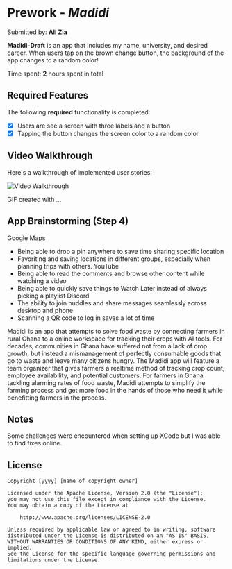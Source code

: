 # Prework - *Madidi*

Submitted by: **Ali Zia**

**Madidi-Draft** is an app that includes my name, university, and desired career.
When users tap on the brown change button, the background of the app changes to a 
random color!

Time spent: **2** hours spent in total

## Required Features

The following **required** functionality is completed:

- [X] Users are see a screen with three labels and a button
- [X] Tapping the button changes the screen color to a random color
 
## Video Walkthrough

Here's a walkthrough of implemented user stories:

<img src='https://imgur.com/2S2dIj6' title='Video Walkthrough' width='' alt='Video Walkthrough' />

<!-- Replace this with whatever GIF tool you used! -->
GIF created with ...  
<!-- Recommended tools:
[Kap](https://getkap.co/) for macOS
[ScreenToGif](https://www.screentogif.com/) for Windows
[peek](https://github.com/phw/peek) for Linux. -->

## App Brainstorming (Step 4)
Google Maps
- Being able to drop a pin anywhere to save time sharing specific location
- Favoriting and saving locations in different groups, especially when planning trips with others.
YouTube
- Being able to read the comments and browse other content while watching a video
- Being able to quickly save things to Watch Later instead of always picking a playlist
Discord
- The ability to join huddles and share messages seamlessly across desktop and phone
- Scanning a QR code to log in saves a lot of time

Madidi is an app that attempts to solve food waste by connecting 
farmers in rural Ghana to a online workspace for tracking their crops
with AI tools. For decades, communities in Ghana have suffered not from a lack
of crop growth, but instead a mismanagement of perfectly consumable goods that go
to waste and leave many citizens hungry. The Madidi app will feature a team organizer that gives
farmers a realtime method of tracking crop count, employee availability, and potential
customers. For farmers in Ghana tackling alarming rates of food waste,
Madidi attempts to simplify the farming process and get more food in the hands
of those who need it while benefitting farmers in the process.

## Notes

Some challenges were encountered when setting up XCode but I was able to find fixes online. 

## License

    Copyright [yyyy] [name of copyright owner]

    Licensed under the Apache License, Version 2.0 (the "License");
    you may not use this file except in compliance with the License.
    You may obtain a copy of the License at

        http://www.apache.org/licenses/LICENSE-2.0

    Unless required by applicable law or agreed to in writing, software
    distributed under the License is distributed on an "AS IS" BASIS,
    WITHOUT WARRANTIES OR CONDITIONS OF ANY KIND, either express or implied.
    See the License for the specific language governing permissions and
    limitations under the License.
